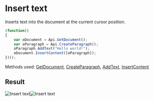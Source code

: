 # Insert text

Inserts text into the document at the current cursor position.

<!-- This code snippet is shown in the screenshot. -->

<!-- eslint-skip -->

``` ts
(function()
{
    var oDocument = Api.GetDocument();
    var oParagraph = Api.CreateParagraph();
    oParagraph.AddText("Hello world!");
    oDocument.InsertContent([oParagraph]);
})();
```

Methods used: [GetDocument](../../../../office-api/usage-api/text-document-api/Api/Methods/GetDocument.md), [CreateParagraph](../../../../office-api/usage-api/text-document-api/Api/Methods/CreateParagraph.md), [AddText](../../../../office-api/usage-api/text-document-api/ApiParagraph/Methods/AddText.md), [InsertContent](../../../../office-api/usage-api/text-document-api/ApiDocument/Methods/InsertContent.md)

## Result

![Insert text](/assets/images/plugins/macro-window.png#gh-light-mode-only)![Insert text](/assets/images/plugins/macro-window.dark.png#gh-dark-mode-only)
